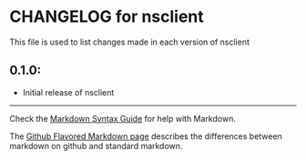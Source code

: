 # CHANGELOG for nsclient

This file is used to list changes made in each version of nsclient

## 0.1.0:

* Initial release of nsclient

- - -
Check the [Markdown Syntax Guide](http://daringfireball.net/projects/markdown/syntax) for help with Markdown.

The [Github Flavored Markdown page](http://github.github.com/github-flavored-markdown/) describes the differences between markdown on github and standard markdown.
